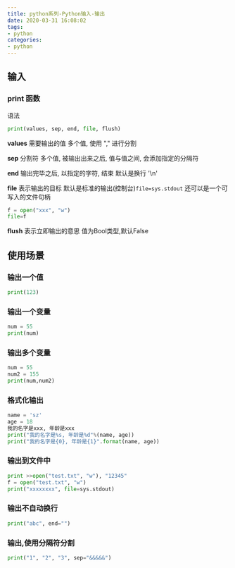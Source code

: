 ```yaml
---
title: python系列-Python输入-输出
date: 2020-03-31 16:08:02
tags:
- python
categories:
- python
---
```


## 输入
### print 函数
语法
``` python
print(values, sep, end, file, flush)
```
**values**
需要输出的值
多个值, 使用 "," 进行分割

**sep**
分割符
多个值, 被输出出来之后, 值与值之间, 会添加指定的分隔符

**end**
输出完毕之后, 以指定的字符, 结束
默认是换行 '\n'

**file**
表示输出的目标
默认是标准的输出(控制台)`file=sys.stdout`
还可以是一个可写入的文件句柄
``` python
f = open("xxx", "w")
file=f
```

**flush**
表示立即输出的意思
值为Bool类型,默认False


## 使用场景
### 输出一个值
``` python
print(123)
```

### 输出一个变量
``` python
num = 55
print(num)
```

### 输出多个变量
``` python
num = 55
num2 = 155
print(num,num2)
```

### 格式化输出
``` python
name = 'sz'
age = 18
我的名字是xxx, 年龄是xxx
print("我的名字是%s, 年龄是%d"%(name, age))
print("我的名字是{0}, 年龄是{1}".format(name, age))
```

### 输出到文件中
``` python
print >>open("test.txt", "w"), "12345"
f = open("test.txt", "w")
print("xxxxxxxx", file=sys.stdout)
```

### 输出不自动换行
``` python
print("abc", end="")
```

### 输出,使用分隔符分割
``` python
print("1", "2", "3", sep="&&&&&")
```